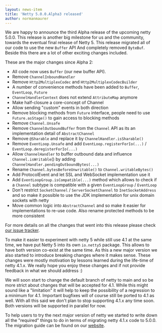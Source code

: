 ```yaml
---
layout: news-item
title: 'Netty 5.0.0.Alpha3 released'
author: normanmaurer
---
```


We are happy to announce the third Alpha release of the upcoming netty 5.0.0. This release is another big milestone for us and the community, towards the eventual final release of Netty 5. This release migrated all of our code to use the new `Buffer` API And completely removed `ByteBuf`. Beside this there are a lot of other exciting changes included.  

These are the major changes since Alpha 2:

* All code now uses `Buffer` (our new buffer API).
* Remove `ChannelInboundHandler`
* Remove `Http2MultiplexCodec` and `Http2MultiplexCodecBuilder`
* A number of convenience methods have been added to `Buffer`, `EventLoop`, `Future`
* `ChannelHandlerContext` does not extend `AttributeMap` anymore
* Make half-closure a core-concept of Channel
* Allow sending "custom" events in both direction
* Remove blocking methods from `Future` interface, people need to use `Future.asStage()` to gain access to blocking methods
* Remove `Channel.Unsafe`
* Remove `ChannelOutboundBuffer` from the `Channel` API as its an implementation detail of `AbstractChannel`
* Remove `@Sharable` and replace it by `ChannelHandler.isSharable()`
* Remove `EventLoop.Unsafe` and add `EventLoop.registerForIo(...)` / `EventLoop.deregisterForIo(...)`
* Allow `ChannelHandler` to buffer outbound data and influence `Channel.isWritable`() by adding `ChannelHandler.pendingOutboundBytes(...)`
* Rename `Channel.bytesBeforeUnwritable()` to `Channel.writableBytes()`
* Add ProtocolEvent and let SSL and WebSocket implementation use it
* Add `EventLoopGroup.isCompatible(...)` method which allows to check if a `Channel` subtype is compatible with a given `EventLoopGroup` / `EventLoop`
* Don't restrict `SocketChannel` / `ServerSocketChannel` to `InetSocketAddress` and so make it possible to use the JDK implementation for unix domain sockets with netty
* Move common logic into `AbstractChannel` and so make it easier for implementations to re-use code. Also rename protected methods to be more consistent

For more details on all the changes that went into this release please check [our issue tracker](https://github.com/netty/netty/milestone/256?closed=1).

To make it easier to experiment with netty 5 while still use 4.1 at the same time, we have put Netty 5 into its own `io.netty5` package. This allows to have both version co-exist at the same time. As this a new major version we also started to introduce breaking changes where it makes sense. These changes were mostly motivation by lessons learned during the life-time of netty 4.1.x. We really hope you enjoy these changes and if not provide feedback in what we should address :)

We will soon start to change the default branch of netty to main and so be more strict about changes that will be accepted for 4.1. While this might sound like a "limitation" it will  help to keep the possibility of a regression to a minimum for 4.1. Important bugfixes will of course still be ported to 4.1 as well.  With all this said we don't plan to stop supporting 4.1.x any time soon. Both versions will be supported in parallel for now.

To help users to try the next major version of netty we started to write down all the "required" things to do in terms of migrating netty 4.1.x code to 5.0.0. The migration guide can be found on our [website](https://github.com/netty/netty/wiki/Netty-5-Migration-Guide).